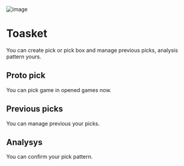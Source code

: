 ![image](https://user-images.githubusercontent.com/26423597/219301716-bf4b9b31-d9e4-4e39-b3f4-9bfc2eaa13a2.png)

# Toasket
You can create pick or pick box and manage previous picks, analysis pattern yours.

## Proto pick
You can pick game in opened games now.

## Previous picks
You can manage previous your picks.

## Analysys
You can confirm your pick pattern.